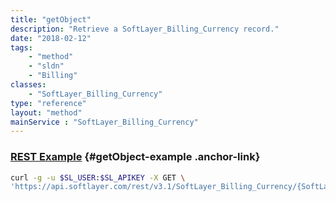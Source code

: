 ```yaml
---
title: "getObject"
description: "Retrieve a SoftLayer_Billing_Currency record."
date: "2018-02-12"
tags:
    - "method"
    - "sldn"
    - "Billing"
classes:
    - "SoftLayer_Billing_Currency"
type: "reference"
layout: "method"
mainService : "SoftLayer_Billing_Currency"
---
```


### [REST Example](#getObject-example) <a href="/article/rest/"><i class="fas fa-question"></i></a> {#getObject-example .anchor-link} 
```bash
curl -g -u $SL_USER:$SL_APIKEY -X GET \
'https://api.softlayer.com/rest/v3.1/SoftLayer_Billing_Currency/{SoftLayer_Billing_CurrencyID}/getObject'
```
